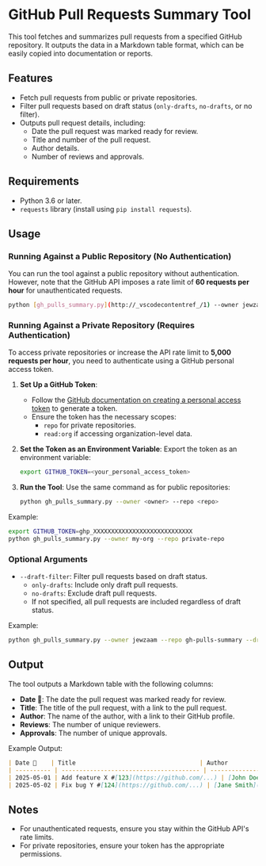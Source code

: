 # GitHub Pull Requests Summary Tool

This tool fetches and summarizes pull requests from a specified GitHub repository. It outputs the data in a Markdown table format, which can be easily copied into documentation or reports.

## Features
- Fetch pull requests from public or private repositories.
- Filter pull requests based on draft status (`only-drafts`, `no-drafts`, or no filter).
- Outputs pull request details, including:
  - Date the pull request was marked ready for review.
  - Title and number of the pull request.
  - Author details.
  - Number of reviews and approvals.

## Requirements
- Python 3.6 or later.
- `requests` library (install using `pip install requests`).

## Usage

### Running Against a Public Repository (No Authentication)
You can run the tool against a public repository without authentication. However, note that the GitHub API imposes a rate limit of **60 requests per hour** for unauthenticated requests.

```bash
python [gh_pulls_summary.py](http://_vscodecontentref_/1) --owner jewzaam --repo go-ping-pong
```

### Running Against a Private Repository (Requires Authentication)
To access private repositories or increase the API rate limit to **5,000 requests per hour**, you need to authenticate using a GitHub personal access token.

1. **Set Up a GitHub Token**:
   - Follow the [GitHub documentation on creating a personal access token](https://docs.github.com/en/authentication/keeping-your-account-and-data-secure/creating-a-personal-access-token) to generate a token.
   - Ensure the token has the necessary scopes:
     - `repo` for private repositories.
     - `read:org` if accessing organization-level data.

2. **Set the Token as an Environment Variable**:
   Export the token as an environment variable:
   ```bash
   export GITHUB_TOKEN=<your_personal_access_token>
   ```

3. **Run the Tool**:
   Use the same command as for public repositories:
   ```bash
   python gh_pulls_summary.py --owner <owner> --repo <repo>
   ```

Example:
```bash
export GITHUB_TOKEN=ghp_XXXXXXXXXXXXXXXXXXXXXXXXXXXX
python gh_pulls_summary.py --owner my-org --repo private-repo
```

### Optional Arguments
- `--draft-filter`: Filter pull requests based on draft status.
  - `only-drafts`: Include only draft pull requests.
  - `no-drafts`: Exclude draft pull requests.
  - If not specified, all pull requests are included regardless of draft status.

Example:
```bash
python gh_pulls_summary.py --owner jewzaam --repo gh-pulls-summary --draft-filter no-drafts
```

## Output
The tool outputs a Markdown table with the following columns:
- **Date 🔽**: The date the pull request was marked ready for review.
- **Title**: The title of the pull request, with a link to the pull request.
- **Author**: The name of the author, with a link to their GitHub profile.
- **Reviews**: The number of unique reviewers.
- **Approvals**: The number of unique approvals.

Example Output:
```markdown
| Date 🔽    | Title                                   | Author          | Reviews | Approvals |
| ---------- | --------------------------------------- | --------------- | ------- | --------- |
| 2025-05-01 | Add feature X #[123](https://github.com/...) | [John Doe](https://github.com/johndoe) | 3       | 2         |
| 2025-05-02 | Fix bug Y #[124](https://github.com/...) | [Jane Smith](https://github.com/janesmith) | 1       | 1         |
```

## Notes
- For unauthenticated requests, ensure you stay within the GitHub API's rate limits.
- For private repositories, ensure your token has the appropriate permissions.

